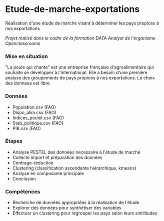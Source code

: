 # Etude-de-marche-exportations
Réalisation d'une étude de marché visant à déterminer les pays propices à nos exportations

*Projet réalisé dans le cadre de la formation DATA Analyst de l'organisme Openclassrooms*  

### Mise en situation
"La poule qui chante" est une entreprise française d'agroalimentaire qui souhaite se développer à l'international. Elle a besoin d'une première analyse des groupements de pays propices à nos exportations. Le choix des données est libre.

### Données  
* Population.csv (FAO)
* Dispo_alim.csv (FAO)
* Indices_poulet.csv (FAO)
* Stab_politique.csv (FAO)
* PIB.csv (FAO)

### Étapes
* Analyse PESTEL des données necessaire à l'étude de marché
* Collecte import et préparation des données
* Centrage-réduction
* Clustering (classification ascendante hiérarchique, kmeans)
* Analyse en composante principale
* Conclusion

### Compétences
* Recherche de données appropriées à la réalisation de l'étude
* Explorer des données pour synthétiser des variables
* Effectuer un clustering pour regrouper les pays selon leurs similitudes
